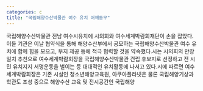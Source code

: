 ```yaml
---
categories: c
title: "국립해양수산박물관 여수 유치 어깨동무"
---
```

국립해양수산박물관 전남 여수시유치에 시의회와 여수세계박람회재단이 손을 잡았다.이들 기관은 이날 협약식을 통해 해양수산부에서 공모하는 국립해양수산박물관 여수 유치에 함께 힘을 모으고, 부지 제공 등에 적극 협력할 것을 약속했다.시는 시의회의 만장일치 추천으로 여수세계박람회장을 국립해양수산박물관 건립 후보지로 선정하고 전 시민 유치지지 서명운동을 벌이는 등 대대적인 유치활동에 나서고 있다.시에 따르면 여수세계박람회장은 기존 시설인 청소년해양교육원, 아쿠아플라넷은 물론 국립해양기상과학관도 조성 중으로 해양수산 교육 및 전시공간인 국립해양